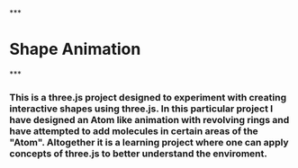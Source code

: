 *** <h1> Shape Animation </h1>***

<h3>
This is a three.js project designed to experiment with creating interactive shapes using three.js. 
In this particular project I have designed an Atom like animation with revolving rings and have attempted to add molecules in certain areas of the "Atom".
Altogether it is a learning project where one can apply concepts of three.js to better understand the enviroment.
</h3>
